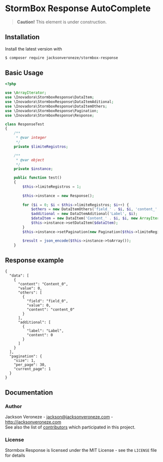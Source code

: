 # StormBox Response AutoComplete

> **Caution!** This element is under construction.

## Installation

Install the latest version with

```bash
$ composer require jacksonveroneze/stormbox-response
```

## Basic Usage

```php
<?php

use \ArrayIterator;
use \Inovadora\StormboxResponse\DataItem;
use \Inovadora\StormboxResponse\DataItemAditional;
use \Inovadora\StormboxResponse\DataItemOthers;
use \Inovadora\StormboxResponse\Pagination;
use \Inovadora\StormboxResponse\Response;

class ResponseTest
{
    /**
     * @var integer
     */
    private $limiteRegistros;

    /**
     * @var object
     */
    private $instance;

    public function test()
    {
        $this->limiteRegistros = 1;
        
        $this->instance = new Response();
        
        for ($i = 0; $i < $this->limiteRegistros; $i++) {
            $others = new DataItemOthers('field_' . $i, $i, 'content_' . $i);
            $additional = new DataItemAditional('Label', $i);
            $dataItem = new DataItem('Content_' . $i, $i, new ArrayIterator([$others]), new ArrayIterator([$additional]));
            $this->instance->setDataItem($dataItem);
        }
        $this->instance->setPagination(new Pagination($this->limiteRegistros, 30, 1));

		$result = json_encode($this->instance->toArray());
    }

```

## Response example
```
{
  "data": [
    {
      "content": "Content_0",
      "value": 0,
      "others": [
        {
          "field": "field_0",
          "value": 0,
          "content": "content_0"
        }
      ],
      "additional": [
        {
          "label": "Label",
          "content": 0
        }
      ]
    }
  ],
  "pagination": {
    "size": 1,
    "per_page": 30,
    "current_page": 1
  }
}
```

## Documentation

### Author

Jackson Veroneze - <jackson@jacksonveroneze.com> - <http://jacksonveroneze.com><br />
See also the list of [contributors](https://github.com/jacksonveroneze/stormbox-response/graphs/contributors) which participated in this project.

### License

Stormbox Response is licensed under the MIT License - see the `LICENSE` file for details
